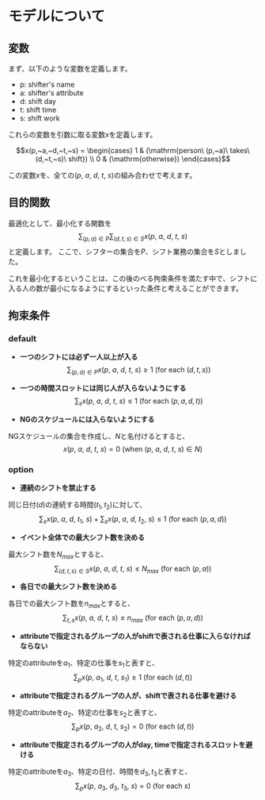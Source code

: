 # モデルについて

## 変数
まず、以下のような変数を定義します。
* p: shifter's name
* a: shifter's attribute
* d: shift day
* t: shift time
* s: shift work

これらの変数を引数に取る変数$x$を定義します。
<!--
$$
x(p,~a,~d,~t,~s) = \begin{cases}
    1 & (\mathrm{person\ (p,~a)\ takes\ (d,~t,~s)\ shift}) \\
    0 & (\mathrm{otherwise})
  \end{cases}
$$
-->
```math
x(p,~a,~d,~t,~s) = \begin{cases}
    1 & (\mathrm{person\ (p,~a)\ takes\ (d,~t,~s)\ shift}) \\
    0 & (\mathrm{otherwise})
  \end{cases}
```

<!--
この変数$x$を、全ての$(p,~a,~d,~t,~s)$の組み合わせで考えます。
-->
この変数$`x`$を、全ての$`(p,~a,~d,~t,~s)`$の組み合わせで考えます。

## 目的関数
最適化として、最小化する関数を
$$
\sum_{(p,a)\in P}\sum_{(d,t,s)\in S}x(p,~a,~d,~t,~s)
$$
と定義します。
ここで、シフターの集合を$P$、シフト業務の集合を$S$としました。

これを最小化するということは、この後のべる拘束条件を満たす中で、シフトに入る人の数が最小になるようにするといった条件と考えることができます。


## 拘束条件

### default
* **一つのシフトには必ず一人以上が入る**
$$
\sum_{(p,a)\in P}x(p,~a,~d,~t,~s) \ge 1\ (\mathrm{for\ each}\ (d,t,s))
$$ 

* **一つの時間スロットには同じ人が入らないようにする**
$$
\sum_{s}x(p,~a,~d,~t,~s) \le 1\ (\mathrm{for\ each}\ (p,a,d,t))
$$

* **NGのスケジュールには入らないようにする**

NGスケジュールの集合を作成し、$N$と名付けるとすると、
$$
x(p,~a,~d,~t,~s) = 0\ (\mathrm{when}\ (p,~a,~d,~t,~s)\in N)
$$

### option
* **連続のシフトを禁止する**

同じ日付$(d)$の連続する時間$(t_1, t_2)$に対して、
$$
\sum_{s}x(p,~a,~d,~t_1,~s)+\sum_{s}x(p,~a,~d,~t_2,~s) \le 1\ (\mathrm{for\ each}\ (p,a,d))
$$

* **イベント全体での最大シフト数を決める**

最大シフト数を$N_{max}$とすると、
$$
\sum_{(d,t,s)\in S}x(p,~a,~d,~t,~s) \le N_{max}\ (\mathrm{for\ each}\ (p,a))
$$

* **各日での最大シフト数を決める**

各日での最大シフト数を$n_{max}$とすると、
$$
\sum_{t,s}x(p,~a,~d,~t,~s) \le n_{max}\ (\mathrm{for\ each}\ (p,a,d))
$$

* **attributeで指定されるグループの人がshiftで表される仕事に入らなければならない**

特定のattributeを$a_1$、特定の仕事を$s_1$と表すと、
$$
\sum_{p}x(p,~a_1,~d,~t,~s_1) \ge 1\ (\mathrm{for\ each}\ (d,t))
$$

* **attributeで指定されるグループの人が、shiftで表される仕事を避ける**

特定のattributeを$a_2$、特定の仕事を$s_2$と表すと、
$$
\sum_{p}x(p,~a_2,~d,~t,~s_2) = 0\ (\mathrm{for\ each}\ (d,t))
$$

* **attributeで指定されるグループの人がday, timeで指定されるスロットを避ける**

特定のattributeを$a_3$、特定の日付、時間を$d_3, t_3$と表すと、
$$
\sum_{p}x(p,~a_3,~d_3,~t_3,~s) = 0\ (\mathrm{for\ each}\ s)
$$